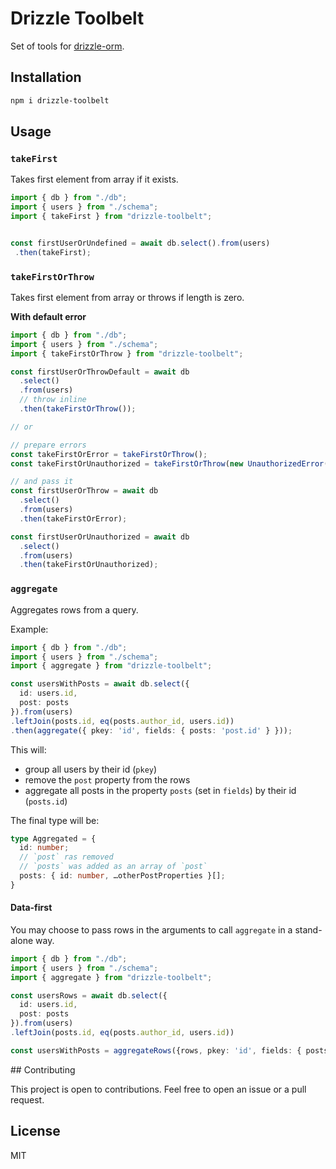 # Drizzle Toolbelt

Set of tools for [drizzle-orm](https://github.com/drizzle-team/drizzle-orm).

## Installation

```bash
npm i drizzle-toolbelt
```

## Usage

### `takeFirst`

Takes first element from array if it exists.

```ts
import { db } from "./db";
import { users } from "./schema";
import { takeFirst } from "drizzle-toolbelt";


const firstUserOrUndefined = await db.select().from(users)
 .then(takeFirst);
 ```

### `takeFirstOrThrow`

Takes first element from array or throws if length is zero.

**With default error**

```ts
import { db } from "./db";
import { users } from "./schema";
import { takeFirstOrThrow } from "drizzle-toolbelt";

const firstUserOrThrowDefault = await db
  .select()
  .from(users)
  // throw inline
  .then(takeFirstOrThrow());

// or

// prepare errors
const takeFirstOrError = takeFirstOrThrow();
const takeFirstOrUnauthorized = takeFirstOrThrow(new UnauthorizedError("You cannot view this page."));

// and pass it
const firstUserOrThrow = await db
  .select()
  .from(users)
  .then(takeFirstOrError);

const firstUserOrUnauthorized = await db
  .select()
  .from(users)
  .then(takeFirstOrUnauthorized);
```

### `aggregate`

Aggregates rows from a query.

Example:
```ts
import { db } from "./db";
import { users } from "./schema";
import { aggregate } from "drizzle-toolbelt";

const usersWithPosts = await db.select({
  id: users.id,
  post: posts
}).from(users)
.leftJoin(posts.id, eq(posts.author_id, users.id))
.then(aggregate({ pkey: 'id', fields: { posts: 'post.id' } }));
 ```

This will:
- group all users by their id (`pkey`)
- remove the `post` property from the rows
- aggregate all posts in the property `posts` (set in `fields`) by their id (`posts.id`)

The final type will be:

```ts
type Aggregated = {
  id: number;
  // `post` ras removed
  // `posts` was added as an array of `post`
  posts: { id: number, …otherPostProperties }[]; 
}
```

#### Data-first

You may choose to pass rows in the arguments to call `aggregate` in a stand-alone way.

```ts
import { db } from "./db";
import { users } from "./schema";
import { aggregate } from "drizzle-toolbelt";

const usersRows = await db.select({
  id: users.id,
  post: posts
}).from(users)
.leftJoin(posts.id, eq(posts.author_id, users.id))

const usersWithPosts = aggregateRows({rows, pkey: 'id', fields: { posts: 'post.id' }});
 ```

## Contributing

This project is open to contributions. Feel free to open an issue or a pull request.

## License

MIT